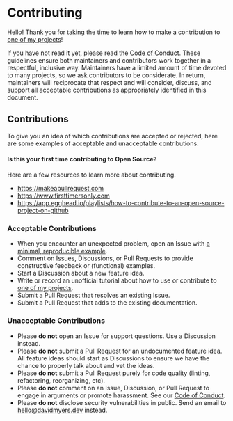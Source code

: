 # Contributing

Hello! Thank you for taking the time to learn how to make a contribution to [one of my projects](https://github.com/davidmyersdev)!

If you have not read it yet, please read the [Code of Conduct](https://github.com/davidmyersdev/.github/blob/main/CODE_OF_CONDUCT.md). These guidelines ensure both maintainers and contributors work together in a respectful, inclusive way. Maintainers have a limited amount of time devoted to many projects, so we ask contributors to be considerate. In return, maintainers will reciprocate that respect and will consider, discuss, and support all acceptable contributions as appropriately identified in this document.

## Contributions

To give you an idea of which contributions are accepted or rejected, here are some examples of acceptable and unacceptable contributions.

#### Is this your first time contributing to Open Source?

Here are a few resources to learn more about contributing.

- https://makeapullrequest.com
- https://www.firsttimersonly.com
- https://app.egghead.io/playlists/how-to-contribute-to-an-open-source-project-on-github

### Acceptable Contributions

- When you encounter an unexpected problem, open an Issue with [a minimal, reproducible example](https://stackoverflow.com/help/minimal-reproducible-example).
- Comment on Issues, Discussions, or Pull Requests to provide constructive feedback or (functional) examples.
- Start a Discussion about a new feature idea.
- Write or record an unofficial tutorial about how to use or contribute to [one of my projects](https://github.com/davidmyersdev).
- Submit a Pull Request that resolves an existing Issue.
- Submit a Pull Request that adds to the existing documentation.

### Unacceptable Contributions

- Please **do not** open an Issue for support questions. Use a Discussion instead.
- Please **do not** submit a Pull Request for an undocumented feature idea. All feature ideas should start as Discussions to ensure we have the chance to properly talk about and vet the ideas.
- Please **do not** submit a Pull Request purely for code quality (linting, refactoring, reorganizing, etc).
- Please **do not** comment on an Issue, Discussion, or Pull Request to engage in arguments or promote harassment. See our [Code of Conduct](https://github.com/davidmyersdev/.github/blob/main/CODE_OF_CONDUCT.md).
- Please **do not** disclose security vulnerabilities in public. Send an email to [hello@davidmyers.dev](mailto:hello@davidmyers.dev) instead.
